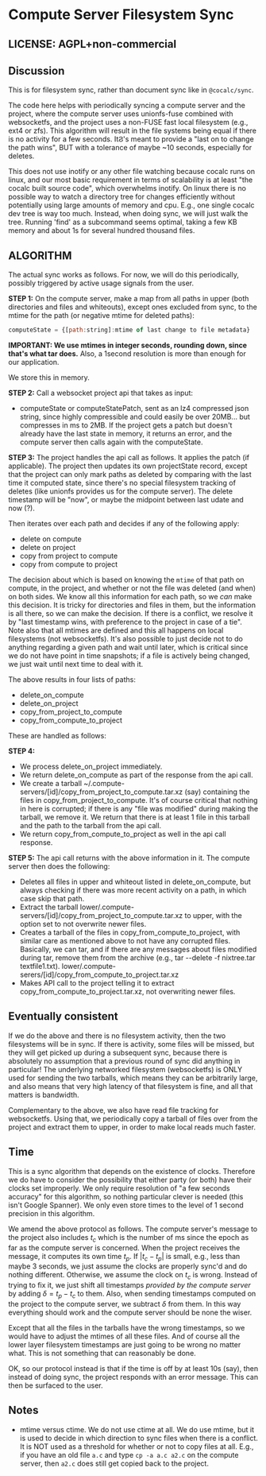 # Compute Server Filesystem Sync

## LICENSE: AGPL\+non\-commercial

## Discussion

This is for filesystem sync, rather than document sync like in `@cocalc/sync`.

The code here helps with periodically syncing a compute server and the project,
where the compute server uses unionfs\-fuse combined with websocketfs, and the
project uses a non\-FUSE fast local filesystem \(e.g., ext4 or zfs\). This
algorithm will result in the file systems being equal if there is no activity for
a few seconds. ItϨ's meant to provide a "last on to change the path wins", BUT
with a tolerance of maybe ~10 seconds, especially for deletes.

This does not use inotify or any other file watching because cocalc runs on
linux, and our most basic requirement in terms of scalability is at least "the
cocalc built source code", which overwhelms inotify. On linux there is no
possible way to watch a directory tree for changes efficiently without
potentially using large amounts of memory and cpu. E.g., one single cocalc dev
tree is way too much. Instead, when doing sync, we will just walk the tree.
Running 'find' as a subcommand seems optimal, taking a few KB memory and about
1s for several hundred thousand files.

## ALGORITHM

The actual sync works as follows. For now, we will do this periodically, possibly triggered
by active usage signals from the user.

**STEP 1:** On the compute server, make a map from all paths in upper \(both directories and files and whiteouts\),
except ones excluded from sync, to the mtime for the path \(or negative mtime for deleted paths\):

```javascript {kernel="javascript"}
computeState = {[path:string]:mtime of last change to file metadata}
```

**IMPORTANT: We use mtimes in integer seconds, rounding down, since that's what tar does.** Also, a 1second resolution is more than enough for our application.

We store this in memory.

**STEP 2:** Call a websocket project api that takes as input:

- computeState or computeStatePatch, sent as an lz4 compressed json string, since highly compressible and
  could easily be over 20MB... but compresses in ms to 2MB.
  If the project gets a patch but doesn't already have the last state in memory, it returns an error,
  and the compute server then calls again with the computeState.

**STEP 3:** The project handles the api call as follows. It applies the patch \(if applicable\).
The project then updates its own projectState record, except that the project can only mark paths as deleted by comparing with the last time it computed state, since there's no special filesystem tracking of deletes \(like unionfs provides us for the compute server\).
The delete timestamp will be "now", or maybe the midpoint between last udate and now \(?\).

Then iterates over each path and decides
if any of the following apply:

- delete on compute
- delete on project
- copy from project to compute
- copy from compute to project

The decision about which is based on knowing the `mtime` of that path on compute, in the project,
and whether or not the file was deleted \(and when\) on both sides. We know all this information
for each path, so we _can_ make this decision. It is tricky for directories and files in them,
but the information is all there, so we can make the decision. If there is a conflict, we resolve it
by "last timestamp wins, with preference to the project in case of a tie". Note also that all
mtimes are defined and this all happens on local filesystems \(not websocketfs\). It's also possible
to just decide not to do anything regarding a given path and wait until later, which is critical
since we do not have point in time snapshots; if a file is actively being changed, we just wait until
next time to deal with it.

The above results in four lists of paths:

- delete_on_compute
- delete_on_project
- copy_from_project_to_compute
- copy_from_compute_to_project

These are handled as follows:

**STEP 4:**

- We process delete_on_project immediately.
- We return delete_on_compute as part of the response from the api call.
- We create a tarball ~/.compute\-servers/\[id\]/copy_from_project_to_compute.tar.xz \(say\)
  containing the files in copy_from_project_to_compute. It's of course critical that
  nothing in here is corrupted; if there is any "file was modified" during making the
  tarball, we remove it. We return that there is at least 1 file in this tarball
  and the path to the tarball from the api call.
- We return copy_from_compute_to_project as well in the
  api call response.

**STEP 5:** The api call returns with the above information in it. The compute server then does the following:

- Deletes all files in upper and whiteout listed in delete_on_compute, but always checking
  if there was more recent activity on a path, in which case skip that path.
- Extract the tarball lower/.compute\-servers/\[id\]/copy_from_project_to_compute.tar.xz
  to upper, with the option set to not overwrite newer files.
- Creates a tarball of the files in copy_from_compute_to_project, with similar care as mentioned
  above to not have any corrupted files. Basically, we can tar, and if there are any messages
  about files modified during tar, remove them from the archive \(e.g., tar \-\-delete \-f nixtree.tar textfile1.txt\).
  lower/.compute\-serers/\[id\]/copy_from_compute_to_project.tar.xz
- Makes API call to the project telling it to extract copy_from_compute_to_project.tar.xz, not
  overwriting newer files.

## Eventually consistent

If we do the above and there is no filesystem activity, then the two filesystems will be in sync.
If there is activity, some files will be missed, but they will get picked up during a subsequent sync,
because there is absolutely no assumption that a previous round of sync did anything in particular!
The underlying networked filesystem (websocketfs) is ONLY used for sending the two tarballs, which
means they can be arbitrarily large, and also means that very high latency of that filesystem is
fine, and all that matters is bandwidth.

Complementary to the above, we also have read file tracking for websocketfs. Using that, we periodically
copy a tarball of files over from the project and extract them to upper, in order to make local reads
much faster.

## Time

This is a sync algorithm that depends on the existence of clocks.  Therefore we do have to consider the possibility that either party \(or both\) have their clocks set improperly.   We only require resolution of "a few seconds accuracy" for this algorithm, so nothing particular clever is needed \(this isn't Google Spanner\).  We only even store times to the level of 1 second precision in this algorithm. 

We amend the above protocol as follows.  The compute server's message to the project also includes $t_c$ which is the number of ms since the epoch as far as the compute server is concerned.   When the project receives the message, it computes its own time $t_p$.  If  $|t_c - t_p|$ is small, e.g., less than maybe 3 seconds, we just assume the clocks are properly sync'd and do nothing different.  Otherwise, we assume the clock on $t_c$ is wrong.  Instead of trying to fix it, we just shift all timestamps _provided by the compute server_  by adding $\delta = t_p - t_c$ to them.  Also, when sending timestamps computed on the project to the compute server, we subtract $\delta$ from them.  In this way everything should work and the compute server should be none the wiser.

Except that all the files in the tarballs have the wrong timestamps, so we would have to adjust the mtimes of all these files.  And of course all the lower layer filesystem timestamps are just going to be wrong no matter what.  This is not something that can reasonably be done.  

OK, so our protocol instead is that if the time is off by at least 10s \(say\), then instead of doing sync, the project responds with an error message.  This can then be surfaced to the user.

## Notes

- mtime versus ctime.  We do not use ctime at all. We do use mtime, but it is used to decide in which direction to sync files when there is a conflict.  It is NOT used as a threshold for whether or not to copy files at all.  E.g., if you have an old file `a.c` and type `cp -a a.c a2.c` on the compute server, then `a2.c` does still get copied back to the project.

